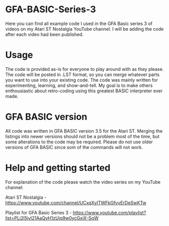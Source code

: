 # GFA-BASIC-Series-3
Here you can find all example code I used in the GFA Basic series 3 of videos on my Atari ST Nostalgia YouTube channel.
I will be adding the code after each video had been published.

# Usage
The code is provided as-is for everyone to play around with as they please.
The code will be posted in .LST format, so you can merge whatever parts you want to use into your existing code.
The code was mainly written for experimenting, learning, and show-and-tell.
My goal is to make others enthousiastic about retro-coding using this greatest BASIC interpreter ever made.

# GFA BASIC version
All code was written in GFA BASIC version 3.5 for the Atari ST.
Merging the listings into newer versions should not be a problem most of the time, but some alterations to the code may be required.
Please do not use older versions of GFA BASIC since som of the commands will not work.

# Help and getting started
For explanation of the code please watch the video series on my YouTube channel:

Atari ST Nostalgia - https://www.youtube.com/channel/UCxqXylTWFkGfvvErDeSwKTw

Playlist for GFA Basic Series 3 - https://www.youtube.com/playlist?list=PLi2l5ivl21AaQvH1zUiq9w0ycGxiX-SqW



